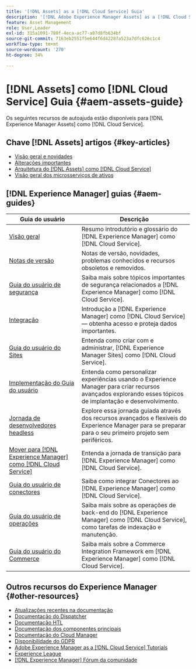 ```yaml
---
title: '[!DNL Assets] as a [!DNL Cloud Service] Guia'
description: '[!DNL Adobe Experience Manager Assets] as a [!DNL Cloud Service] recursos de autoajuda e links de documentação'
feature: Asset Management
role: User,Leader
exl-id: 315a1091-780f-4eca-ac77-a07d8fb634bf
source-git-commit: 7163eb2551f5e644f6d42287a523a7dfc626c1c4
workflow-type: tm+mt
source-wordcount: '270'
ht-degree: 34%

---
```


# [!DNL Assets] como [!DNL Cloud Service] Guia {#aem-assets-guide}

Os seguintes recursos de autoajuda estão disponíveis para [!DNL Experience Manager Assets] como [!DNL Cloud Service].

## Chave [!DNL Assets] artigos {#key-articles}

* [Visão geral e novidades](overview.md)
* [Alterações importantes](/help/assets/assets-cloud-changes.md)
* [Arquitetura do [!DNL Assets] como [!DNL Cloud Service]](architecture.md)
* [Visão geral dos microsserviços de ativos](/help/assets/asset-microservices-overview.md)

## [!DNL Experience Manager] guias {#aem-guides}

| Guia do usuário | Descrição |
|---|---|
| [Visão geral](/help/overview/home.md) | Resumo introdutório e glossário do [!DNL Experience Manager] como [!DNL Cloud Service]. |
| [Notas de versão](/help/release-notes/home.md) | Notas de versão, novidades, problemas conhecidos e recursos obsoletos e removidos. |
| [Guia do usuário de segurança](/help/security/home.md) | Saiba mais sobre tópicos importantes de segurança relacionados a [!DNL Experience Manager] como [!DNL Cloud Service]. |
| [Integração](/help/onboarding/home.md) | Introdução a [!DNL Experience Manager] como [!DNL Cloud Service] — obtenha acesso e proteja dados importantes. |
| [Guia do usuário do Sites](/help/sites-cloud/home.md) | Entenda como criar com e administrar, [!DNL Experience Manager Sites] como [!DNL Cloud Service]. |
| [Implementação do Guia do usuário](/help/implementing/home.md) | Entenda como personalizar experiências usando o Experience Manager para criar recursos avançados explorando esses tópicos de implantação e desenvolvimento. |
| [Jornada de desenvolvedores headless](/help/journey-headless/developer/overview.md) | Explore essa jornada guiada através dos recursos avançados e flexíveis do Experience Manager para se preparar para o seu primeiro projeto sem periféricos. |
| [Mover para [!DNL Experience Manager] como [!DNL Cloud Service]](/help/move-to-cloud-service/home.md) | Entenda a jornada de transição para [!DNL Experience Manager] como [!DNL Cloud Service]. |
| [Guia do usuário de conectores](/help/connectors/home.md) | Saiba como integrar Conectores ao [!DNL Experience Manager] como [!DNL Cloud Service]. |
| [Guia do usuário de operações](/help/operations/home.md) | Saiba mais sobre as operações de back-end do [!DNL Experience Manager] como [!DNL Cloud Service], como tarefas de indexação e manutenção. |
| [Guia do usuário do Commerce](/help/commerce-cloud/home.md) | Saiba mais sobre a Commerce Integration Framework em [!DNL Experience Manager] como [!DNL Cloud Service]. |

## Outros recursos do Experience Manager {#other-resources}

* [Atualizações recentes na documentação](https://experienceleague.adobe.com/docs/experience-manager-release-information/aem-release-updates/doc-updates/documentation-updates.html#aem-as-a-cloud-service)
* [Documentação do Dispatcher](/help/implementing/dispatcher/overview.md)
* [Documentação HTL](https://experienceleague.adobe.com/docs/experience-manager-htl/using/overview.html?lang=pt-BR)
* [Documentação dos componentes principais](https://experienceleague.adobe.com/docs/experience-manager-core-components/using/introduction.html?lang=pt-BR)
* [Documentação do Cloud Manager](https://experienceleague.adobe.com/docs/experience-manager-cloud-manager/using/introduction-to-cloud-manager.html?lang=pt-BR)
* [Disponibilidade do GDPR](/help/compliance/data-privacy-and-protection-readiness/aem-readiness.md)
* [Adobe Experience Manager as a [!DNL Cloud Service] Tutorials](https://experienceleague.adobe.com/docs/experience-manager-learn/cloud-service/overview.html?lang=pt-BR)
* [Experience League](https://experienceleague.adobe.com/?promoid=K42KVXHD&amp;mv=other#recommended/solutions/experience-manager)
* [[!DNL Experience Manager] Fórum da comunidade](https://experienceleaguecommunities.adobe.com/t5/adobe-experience-manager/ct-p/adobe-experience-manager-community)
